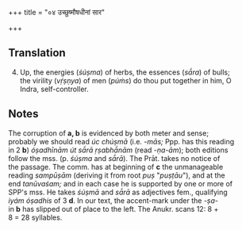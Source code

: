 +++
title = "०४ उच्छुष्मौषधीनां सार"

+++
## Translation
4. Up, the energies (*śúṣma*) of herbs, the essences (*sā́ra*) of bulls;  
the virility (*vṛ́ṣṇya*) of men (*púṁs*) do thou put together in him, O  
Indra, self-controller.

## Notes
The corruption of **a, b** is evidenced by both meter and sense;  
probably we should read *úc chúṣmā* (i.e. *-mās;* Ppp. has this reading  
in 2 **b**) *óṣadhīnām út sā́rā ṛṣabhā́nām* (read *-ṇa-ām*); both editions  
follow the mss. (p. *śúṣma* and *sā́rā*). The Prāt. takes no notice of  
the passage. The comm. has at beginning of **c** the unmanageable  
reading *sampūṣām* (deriving it from root *puṣ* "*puṣṭāu*"), and at the  
end *tanūvaśam;* and in each case he is supported by one or more of  
SPP's mss. He takes *śúṣmā* and *sā́rā* as adjectives fem., qualifying  
*iyám óṣadhis* of 3 **d**. In our text, the accent-mark under the *-ṣa-*  
in **b** has slipped out of place to the left. The Anukr. scans 12: 8 +  
8 = 28 syllables.
